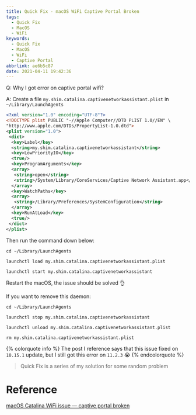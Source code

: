 ```yaml
---
title: Quick Fix - macOS WiFi Captive Portal Broken
tags:
  - Quick Fix
  - MacOS
  - WiFi
keywords:
  - Quick Fix
  - MacOS
  - WiFi
  - Captive Portal
abbrlink: ae6b5c87
date: 2021-04-11 19:42:36
---
```


Q: Why I got error on captive portal wifi?

A: Create a file `my.shim.catalina.captivenetworkassistant.plist` in `~/Library/LaunchAgents`

<!-- more -->

```xml
<?xml version="1.0" encoding="UTF-8"?>
<!DOCTYPE plist PUBLIC "-//Apple Computer//DTD PLIST 1.0//EN" \
"http://www.apple.com/DTDs/PropertyList-1.0.dtd">
<plist version="1.0">
 <dict>
  <key>Label</key>
  <string>my.shim.catalina.captivenetworkassistant</string>
  <key>LowPriorityIO</key>
  <true/>
  <key>ProgramArguments</key>
  <array>
   <string>open</string>
   <string>/System/Library/CoreServices/Captive Network Assistant.app</string>
  </array>
  <key>WatchPaths</key>
  <array>
   <string>/Library/Preferences/SystemConfiguration</string>
  </array>
  <key>RunAtLoad</key>
  <true/>
 </dict>
</plist>
```

Then run the command down below:

```shell
cd ~/Library/LaunchAgents

launchctl load my.shim.catalina.captivenetworkassistant.plist

launchctl start my.shim.catalina.captivenetworkassistant
```

Restart the macOS, the issue should be solved 👌

If you want to remove this daemon:

```shell
cd ~/Library/LaunchAgents

launchctl stop my.shim.catalina.captivenetworkassistant

launchctl unload my.shim.catalina.captivenetworkassistant.plist

rm my.shim.catalina.captivenetworkassistant.plist
```

{% colorquote info %}
The post I reference says that this issue fixed on `10.15.1` update, but I still got this error on `11.2.3` 😭
{% endcolorquote %}

> Quick Fix is a series of my solution for some random problem

# Reference

[macOS Catalina WiFi issue — captive portal broken](https://poweruser.blog/macos-catalina-wifi-issue-captive-portal-broken-45610cc016b5)